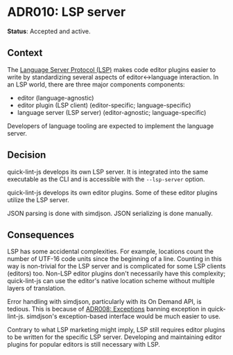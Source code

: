 # ADR010: LSP server

**Status**: Accepted and active.

## Context

The [Language Server Protocol (LSP)][LSP] makes code editor plugins easier to
write by standardizing several aspects of editor<->language interaction. In an
LSP world, there are three major components components:

* editor (language-agnostic)
* editor plugin (LSP client) (editor-specific; language-specific)
* language server (LSP server) (editor-agnostic; language-specific)

Developers of language tooling are expected to implement the language server.

[LSP]: https://langserver.org/

## Decision

quick-lint-js develops its own LSP server. It is integrated into the same
executable as the CLI and is accessible with the `--lsp-server` option.

quick-lint-js develops its own editor plugins. Some of these editor plugins
utilize the LSP server.

JSON parsing is done with simdjson. JSON serializing is done manually.

## Consequences

LSP has some accidental complexities. For example, locations count the number of
UTF-16 code units since the beginning of a line. Counting in this way is
non-trivial for the LSP server and is complicated for some LSP clients (editors)
too. Non-LSP editor plugins don't necessarily have this complexity;
quick-lint-js can use the editor's native location scheme without multiple
layers of translation.

Error handling with simdjson, particularly with its On Demand API, is tedious.
This is because of [ADR008: Exceptions][ADR008] banning exception in
quick-lint-js. simdjson's exception-based interface would be much easier to use.

Contrary to what LSP marketing might imply, LSP still requires editor plugins to
be written for the specific LSP server. Developing and maintaining editor
plugins for popular editors is still necessary with LSP.

[ADR008]: ./ADR008-Exceptions.md
